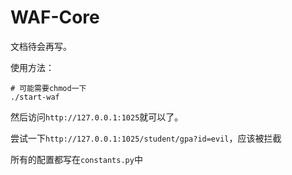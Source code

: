 # WAF-Core
文档待会再写。

使用方法：
```
# 可能需要chmod一下
./start-waf
```

然后访问`http://127.0.0.1:1025`就可以了。

尝试一下`http://127.0.0.1:1025/student/gpa?id=evil`，应该被拦截

所有的配置都写在`constants.py`中